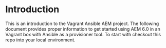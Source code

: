 Introduction
====================
This is an introduction to the Vagrant Ansible AEM project. The following document provides proper information to get
started using AEM 6.0 in an Vagrant box with Ansible as a provisioner tool. To start with checkout this repo into your
local environment.